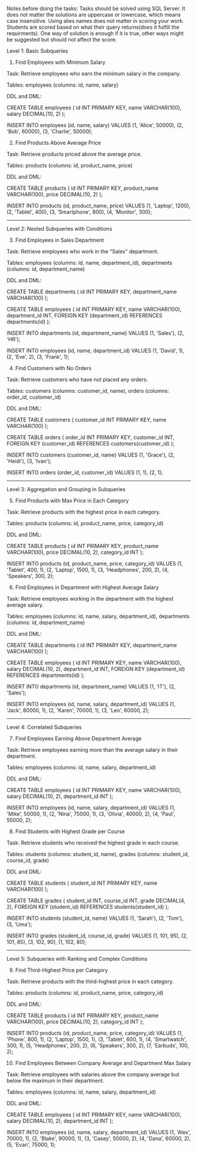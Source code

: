 Notes before doing the tasks: Tasks should be solved using SQL Server. It does not matter the solutions are uppercase or lowercase, which means case insensitive. Using alies names does not matter in scoring your work. Students are scored based on what their query returns(does it fulfill the requirments). One way of solution is enough if it is true, other ways might be suggested but should not affect the score.



Level 1: Basic Subqueries

1. Find Employees with Minimum Salary

Task: Retrieve employees who earn the minimum salary in the company.

Tables: employees (columns: id, name, salary)

DDL and DML:

CREATE TABLE employees (
    id INT PRIMARY KEY,
    name VARCHAR(100),
    salary DECIMAL(10, 2)
);

INSERT INTO employees (id, name, salary) VALUES
(1, 'Alice', 50000),
(2, 'Bob', 60000),
(3, 'Charlie', 50000);


2. Find Products Above Average Price

Task: Retrieve products priced above the average price.

Tables: products (columns: id, product_name, price)

DDL and DML:

CREATE TABLE products (
    id INT PRIMARY KEY,
    product_name VARCHAR(100),
    price DECIMAL(10, 2)
);

INSERT INTO products (id, product_name, price) VALUES
(1, 'Laptop', 1200),
(2, 'Tablet', 400),
(3, 'Smartphone', 800),
(4, 'Monitor', 300);



---

Level 2: Nested Subqueries with Conditions

3. Find Employees in Sales Department

Task: Retrieve employees who work in the "Sales" department.

Tables: employees (columns: id, name, department_id), departments (columns: id, department_name)

DDL and DML:

CREATE TABLE departments (
    id INT PRIMARY KEY,
    department_name VARCHAR(100)
);

CREATE TABLE employees (
    id INT PRIMARY KEY,
    name VARCHAR(100),
    department_id INT,
    FOREIGN KEY (department_id) REFERENCES departments(id)
);

INSERT INTO departments (id, department_name) VALUES
(1, 'Sales'),
(2, 'HR');

INSERT INTO employees (id, name, department_id) VALUES
(1, 'David', 1),
(2, 'Eve', 2),
(3, 'Frank', 1);


4. Find Customers with No Orders

Task: Retrieve customers who have not placed any orders.

Tables: customers (columns: customer_id, name), orders (columns: order_id, customer_id)

DDL and DML:

CREATE TABLE customers (
    customer_id INT PRIMARY KEY,
    name VARCHAR(100)
);

CREATE TABLE orders (
    order_id INT PRIMARY KEY,
    customer_id INT,
    FOREIGN KEY (customer_id) REFERENCES customers(customer_id)
);

INSERT INTO customers (customer_id, name) VALUES
(1, 'Grace'),
(2, 'Heidi'),
(3, 'Ivan');

INSERT INTO orders (order_id, customer_id) VALUES
(1, 1),
(2, 1);



---

Level 3: Aggregation and Grouping in Subqueries

5. Find Products with Max Price in Each Category

Task: Retrieve products with the highest price in each category.

Tables: products (columns: id, product_name, price, category_id)

DDL and DML:

CREATE TABLE products (
    id INT PRIMARY KEY,
    product_name VARCHAR(100),
    price DECIMAL(10, 2),
    category_id INT
);

INSERT INTO products (id, product_name, price, category_id) VALUES
(1, 'Tablet', 400, 1),
(2, 'Laptop', 1500, 1),
(3, 'Headphones', 200, 2),
(4, 'Speakers', 300, 2);


6. Find Employees in Department with Highest Average Salary

Task: Retrieve employees working in the department with the highest average salary.

Tables: employees (columns: id, name, salary, department_id), departments (columns: id, department_name)

DDL and DML:

CREATE TABLE departments (
    id INT PRIMARY KEY,
    department_name VARCHAR(100)
);

CREATE TABLE employees (
    id INT PRIMARY KEY,
    name VARCHAR(100),
    salary DECIMAL(10, 2),
    department_id INT,
    FOREIGN KEY (department_id) REFERENCES departments(id)
);

INSERT INTO departments (id, department_name) VALUES
(1, 'IT'),
(2, 'Sales');

INSERT INTO employees (id, name, salary, department_id) VALUES
(1, 'Jack', 80000, 1),
(2, 'Karen', 70000, 1),
(3, 'Leo', 60000, 2);



---

Level 4: Correlated Subqueries

7. Find Employees Earning Above Department Average

Task: Retrieve employees earning more than the average salary in their department.

Tables: employees (columns: id, name, salary, department_id)

DDL and DML:

CREATE TABLE employees (
    id INT PRIMARY KEY,
    name VARCHAR(100),
    salary DECIMAL(10, 2),
    department_id INT
);

INSERT INTO employees (id, name, salary, department_id) VALUES
(1, 'Mike', 50000, 1),
(2, 'Nina', 75000, 1),
(3, 'Olivia', 40000, 2),
(4, 'Paul', 55000, 2);


8. Find Students with Highest Grade per Course

Task: Retrieve students who received the highest grade in each course.

Tables: students (columns: student_id, name), grades (columns: student_id, course_id, grade)

DDL and DML:

CREATE TABLE students (
    student_id INT PRIMARY KEY,
    name VARCHAR(100)
);

CREATE TABLE grades (
    student_id INT,
    course_id INT,
    grade DECIMAL(4, 2),
    FOREIGN KEY (student_id) REFERENCES students(student_id)
);

INSERT INTO students (student_id, name) VALUES
(1, 'Sarah'),
(2, 'Tom'),
(3, 'Uma');

INSERT INTO grades (student_id, course_id, grade) VALUES
(1, 101, 95),
(2, 101, 85),
(3, 102, 90),
(1, 102, 80);



---

Level 5: Subqueries with Ranking and Complex Conditions

9. Find Third-Highest Price per Category

Task: Retrieve products with the third-highest price in each category.

Tables: products (columns: id, product_name, price, category_id)

DDL and DML:

CREATE TABLE products (
    id INT PRIMARY KEY,
    product_name VARCHAR(100),
    price DECIMAL(10, 2),
    category_id INT
);

INSERT INTO products (id, product_name, price, category_id) VALUES
(1, 'Phone', 800, 1),
(2, 'Laptop', 1500, 1),
(3, 'Tablet', 600, 1),
(4, 'Smartwatch', 300, 1),
(5, 'Headphones', 200, 2),
(6, 'Speakers', 300, 2),
(7, 'Earbuds', 100, 2);


10. Find Employees Between Company Average and Department Max Salary

Task: Retrieve employees with salaries above the company average but below the maximum in their department.

Tables: employees (columns: id, name, salary, department_id)

DDL and DML:

CREATE TABLE employees (
    id INT PRIMARY KEY,
    name VARCHAR(100),
    salary DECIMAL(10, 2),
    department_id INT
);

INSERT INTO employees (id, name, salary, department_id) VALUES
(1, 'Alex', 70000, 1),
(2, 'Blake', 90000, 1),
(3, 'Casey', 50000, 2),
(4, 'Dana', 60000, 2),
(5, 'Evan', 75000, 1);
